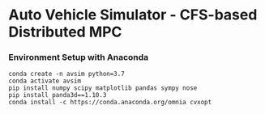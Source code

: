 Auto Vehicle Simulator - CFS-based Distributed MPC
===

### Environment Setup with Anaconda
```
conda create -n avsim python=3.7
conda activate avsim
pip install numpy scipy matplotlib pandas sympy nose
pip install panda3d==1.10.3
conda install -c https://conda.anaconda.org/omnia cvxopt
```

